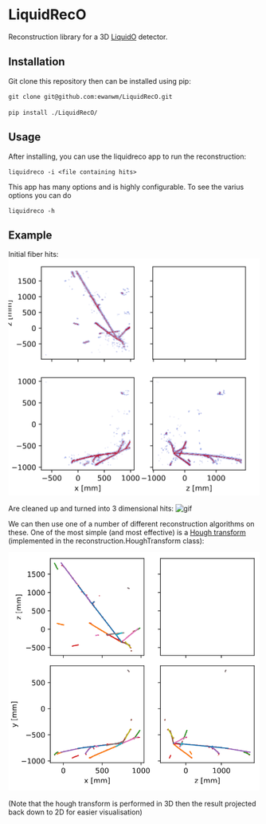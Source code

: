 # LiquidRecO

Reconstruction library for a 3D [LiquidO](https://liquido.ijclab.in2p3.fr/overview/) detector.

## Installation
Git clone this repository then can be installed using pip:

```
git clone git@github.com:ewanwm/LiquidRecO.git

pip install ./LiquidRecO/
```

## Usage 

After installing, you can use the liquidreco app to run the reconstruction:

```
liquidreco -i <file containing hits>
```

This app has many options and is highly configurable. To see the varius options you can do 

```
liquidreco -h
```

## Example

Initial fiber hits:
![Example event fiber hits](doc/example_neut_event_fibers.png)

Are cleaned up and turned into 3 dimensional hits:
![gif](doc/example_neut_event.gif)

We can then use one of a number of different reconstruction algorithms on these. One of the most simple (and most effective) is a [Hough transform](https://en.wikipedia.org/wiki/Hough_transform) (implemented in the reconstruction.HoughTransform class):

![Hough tracks](doc/example_neut_event_hough.png)

(Note that the hough transform is performed in 3D then the result projected back down to 2D for easier visualisation)